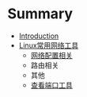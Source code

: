 # Summary

* [Introduction](README.md)
* [Linux常用网络工具](linuxchang-yong-wang-luo-gong-ju.md)
  * [网络配置相关](linuxchang-yong-wang-luo-gong-ju/wang-luo-pei-zhi-xiang-guan.md)
  * 路由相关
  * 其他
  * [查看端口工具](linuxchang-yong-wang-luo-gong-ju/cha-kan-duan-kou-gong-ju.md)

